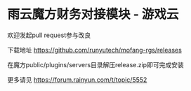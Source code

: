 # 雨云魔方财务对接模块 - 游戏云

欢迎发起pull request参与改良

下载地址
https://github.com/runyutech/mofang-rgs/releases

在魔方public/plugins/servers目录解压release.zip即可完成安装

更多请见
https://forum.rainyun.com/t/topic/5552
